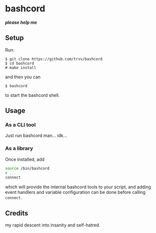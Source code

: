 # bashcord

***please help me***

## Setup

Run:
```
$ git clone https://github.com/trvv/bashcord
$ cd bashcord
# make install
```
and then you can
```
$ bashcord
```
to start the bashcord shell.

## Usage

### As a CLI tool

Just run bashcord man... idk...

### As a library

Once installed, add
```Bash
source /bin/bashcord
# ...
connect
```
which will provide the internal bashcord tools to your script, and adding
event handlers and variable configuration can be done before calling
`connect`.

## Credits

my rapid descent into insanity and self-hatred.
